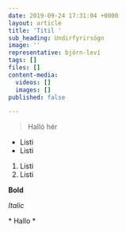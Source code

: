 ```yaml
---
date: 2019-09-24 17:31:04 +0000
layout: article
title: 'Titil '
sub_heading: Undirfyrirsögn
image: ''
representative: björn-leví
tags: []
files: []
content-media:
  videos: []
  images: []
published: false

---
```

> Halló hér

* Listi
* Listi

1. Listi 
2. Listi

**Bold**

_Italic_

\* Hallo *